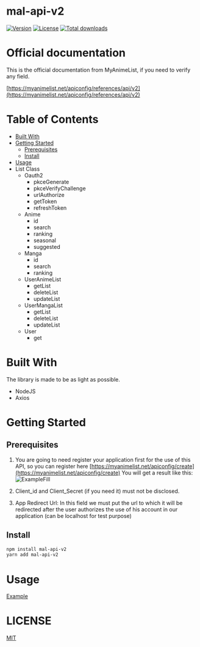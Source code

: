# mal-api-v2

<a href="https://npmjs.org/package/mal-api-v2"><img src="https://img.shields.io/npm/v/mal-api-v2?style=flat-square" alt="Version" title="Version"></a> <a href="https://npmjs.org/package/mal-api-v2"><img src="https://img.shields.io/npm/l/mal-api-v2?style=flat-square" alt="License" title="License"></a> <a href="https://npmjs.org/package/mal-api-v2"><img src="https://img.shields.io/npm/dt/mal-api-v2?style=flat-square" alt="Total downloads" title="Total downloads"></a>

# Official documentation

This is the official documentation from MyAnimeList, if you need to verify any field.

[https://myanimelist.net/apiconfig/references/api/v2](https://myanimelist.net/apiconfig/references/api/v2)

# Table of Contents

-   [Built With](#built-with)
-   [Getting Started](#getting-started)
    -   [Prerequisites](#prerequisites)
    -   [Install](#install)
-   [Usage](#usage)
-   List Class
    -   Oauth2
        -   pkceGenerate
        -   pkceVerifyChallenge
        -   urlAuthorize
        -   getToken
        -   refreshToken
    -   Anime
        -   id
        -   search
        -   ranking
        -   seasonal
        -   suggested
    -   Manga
        -   id
        -   search
        -   ranking
    -   UserAnimeList
        -   getList
        -   deleteList
        -   updateList
    -   UserMangaList
        -   getList
        -   deleteList
        -   updateList
    -   User
        -   get

# Built With

The library is made to be as light as possible.

-   NodeJS
-   Axios

# Getting Started

## Prerequisites

1. You are going to need register your application first for the use of this API, so you can register here [https://myanimelist.net/apiconfig/create](https://myanimelist.net/apiconfig/create)
   You will get a result like this:
   ![ExampleFill][examplefill]

2. Client_id and Client_Secret (if you need it) must not be disclosed.
3. App Redirect Url: In this field we must put the url to which it will be redirected after the user authorizes the use of his account in our application (can be localhost for test purpose)

## Install

```bash
npm install mal-api-v2
yarn add mal-api-v2
```

# Usage

[Example](https://github.com/droidxrx/example/tree/master/project/mal-api-v2/nodejs)

# LICENSE

[MIT](LICENSE)

[examplefill]: https://cdn.jsdelivr.net/gh/droidxrx/DroidXrX@339866b/doc/ExampleFill.png
